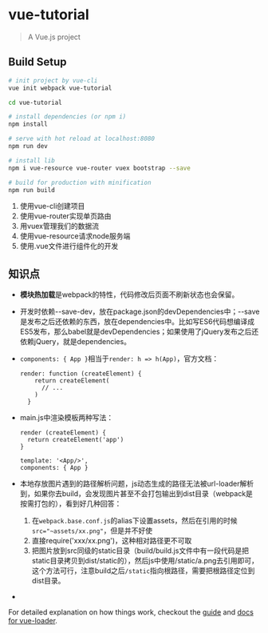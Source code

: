# vue-tutorial

> A Vue.js project

## Build Setup

``` bash
# init project by vue-cli
vue init webpack vue-tutorial

cd vue-tutorial

# install dependencies (or npm i)
npm install

# serve with hot reload at localhost:8080
npm run dev

# install lib
npm i vue-resource vue-router vuex bootstrap --save

# build for production with minification
npm run build
```

1. 使用vue-cli创建项目
2. 使用vue-router实现单页路由
3. 用vuex管理我们的数据流
4. 使用vue-resource请求node服务端
5. 使用.vue文件进行组件化的开发


## 知识点

* **模块热加载**是webpack的特性，代码修改后页面不刷新状态也会保留。

* 开发时依赖--save-dev，放在package.json的devDependencies中；--save是发布之后还依赖的东西，放在dependencies中。比如写ES6代码想编译成ES5发布，那么babel就是devDependencies；如果使用了jQuery发布之后还依赖jQuery，就是dependencies。

* ```components: { App }```相当于```render: h => h(App)```，官方文档：

  ```
  render: function (createElement) {
      return createElement(
        // ...
      )
    }
  ```

* main.js中渲染模板两种写法：

  ```
  render (createElement) {
    return createElement('app')
  }
  ```
  ```
  template: '<App/>',
  components: { App }
  ```

* 本地存放图片遇到的路径解析问题，js动态生成的路径无法被url-loader解析到，如果你去build，会发现图片甚至不会打包输出到dist目录（webpack是按需打包的），看到好几种回答：

  1. 在```webpack.base.conf.js```的alias下设置assets，然后在引用的时候```src="~assets/xx.png"```，但是并不好使
  2. 直接require('xxx/xx.png')，这种相对路径更不可取
  3. 把图片放到src同级的static目录（build/build.js文件中有一段代码是把static目录拷贝到dist/static的），然后js中使用/static/a.png去引用即可，这个方法可行，注意build之后```/static```指向根路径，需要把根路径定位到dist目录。

* ​





For detailed explanation on how things work, checkout the [guide](http://vuejs-templates.github.io/webpack/) and [docs for vue-loader](http://vuejs.github.io/vue-loader).
